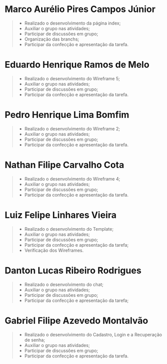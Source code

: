 # Marco Aurélio Pires Campos Júnior
> - Realizado o desenvolvimento da página index;
> - Auxiliar o grupo nas atividades; 
> - Participar de discussões em grupo;
> - Organização das branchs;
> - Participar da confecção e apresentação da tarefa.

# Eduardo Henrique Ramos de Melo
> - Realizado o desenvolvimento do Wireframe 5;
> - Auxiliar o grupo nas atividades; 
> - Participar de discussões em grupo;
> - Participar da confecção e apresentação da tarefa.

# Pedro Henrique Lima Bomfim
> - Realizado o desenvolvimento do Wireframe 2;
> - Auxiliar o grupo nas atividades; 
> - Participar de discussões em grupo;
> - Participar da confecção e apresentação da tarefa.

# Nathan Filipe Carvalho Cota
> - Realizado o desenvolvimento do Wireframe 4;
> - Auxiliar o grupo nas atividades; 
> - Participar de discussões em grupo;
> - Participar da confecção e apresentação da tarefa.

# Luiz Felipe Linhares Vieira
> - Realizado o desenvolvimento do Template;
> - Auxiliar o grupo nas atividades; 
> - Participar de discussões em grupo;
> - Participar da confecção e apresentação da tarefa;
> - Verificação dos Wireframes.

# Danton Lucas Ribeiro Rodrigues
> - Realizado o desenvolvimento do chat;
> - Auxiliar o grupo nas atividades; 
> - Participar de discussões em grupo;
> - Participar da confecção e apresentação da tarefa;

# Gabriel Filipe Azevedo Montalvão
> - Realizado o desenvolvimento do Cadastro, Login e a Recuperação de senha;
> - Auxiliar o grupo nas atividades; 
> - Participar de discussões em grupo;
> - Participar da confecção e apresentação da tarefa.

